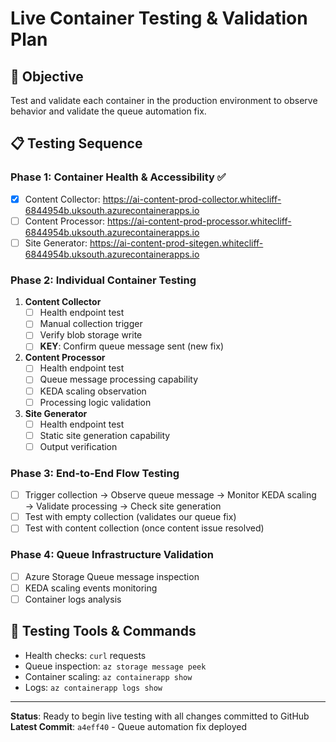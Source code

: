 # Live Container Testing & Validation Plan

## 🎯 Objective
Test and validate each container in the production environment to observe behavior and validate the queue automation fix.

## 📋 Testing Sequence

### Phase 1: Container Health & Accessibility ✅
- [x] Content Collector: https://ai-content-prod-collector.whitecliff-6844954b.uksouth.azurecontainerapps.io
- [ ] Content Processor: https://ai-content-prod-processor.whitecliff-6844954b.uksouth.azurecontainerapps.io  
- [ ] Site Generator: https://ai-content-prod-sitegen.whitecliff-6844954b.uksouth.azurecontainerapps.io

### Phase 2: Individual Container Testing
1. **Content Collector**
   - [ ] Health endpoint test
   - [ ] Manual collection trigger  
   - [ ] Verify blob storage write
   - [ ] **KEY**: Confirm queue message sent (new fix)

2. **Content Processor** 
   - [ ] Health endpoint test
   - [ ] Queue message processing capability
   - [ ] KEDA scaling observation
   - [ ] Processing logic validation

3. **Site Generator**
   - [ ] Health endpoint test  
   - [ ] Static site generation capability
   - [ ] Output verification

### Phase 3: End-to-End Flow Testing
- [ ] Trigger collection → Observe queue message → Monitor KEDA scaling → Validate processing → Check site generation
- [ ] Test with empty collection (validates our queue fix)
- [ ] Test with content collection (once content issue resolved)

### Phase 4: Queue Infrastructure Validation
- [ ] Azure Storage Queue message inspection
- [ ] KEDA scaling events monitoring
- [ ] Container logs analysis

## 🔧 Testing Tools & Commands
- Health checks: `curl` requests
- Queue inspection: `az storage message peek`
- Container scaling: `az containerapp show`
- Logs: `az containerapp logs show`

---
**Status**: Ready to begin live testing with all changes committed to GitHub
**Latest Commit**: `a4eff40` - Queue automation fix deployed
